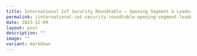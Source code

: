 ```yaml
---
title: International IoT Security Roundtable – Opening Segment & Leadership Dialogue
permalink: /international-iot-security-roundtable-opening-segment-leadership-dialogue/
date: 2023-12-09
layout: post
description: ""
image: ""
variant: markdown
---
```

